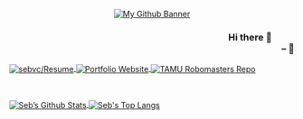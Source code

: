 <div align="center">
  <!-- <img width="200" src="https://github.com/sebvc/sebvc/assets/90735870/163b1a95-e5da-4bd9-bd43-da0837f7b3b0" alt="My Profile Picture"> -->

  [![My Github Banner](https://github.com/sebvc/sebvc/assets/90735870/8dd7757a-2ce0-404a-b4d3-19b361e32973)](http://tx.ag/sebvc)
</div>

<div align="end">

### Hi there 👋 &#10240;&#10240;&#10240; <br> &#10240;&#10240;&#10240;&#10240;&#10240;&#10240;&#10240;&#10240; &ndash; 🦀
</div>

<!-- ### Some Fun Stuff 🚀 -->
<!-- From: https://github.com/anuraghazra/github-readme-stats -->
<!-- [![Seb’s github stats](https://github-readme-stats.vercel.app/api?username=sebvc&show_icons=true&include_all_commits=true&rank_icon=github&hide=contribs&title_color=c50000&icon_color=c50000&text_color=6e6e6e&bg_color=00000000&border_color=810202)](https://github.com/sebvc)

[![Top Langs](https://github-readme-stats.vercel.app/api/top-langs/?username=sebvc&layout=compact&theme=onedark&title_color=c50000&text_color=6e6e6e&bg_color=00000000&border_color=810202&hide_progress=true&hide=PHP&langs_count=8)](https://github.com/sebvc)
 -->

<a href="https://github.com/sebvc/Resume">
  <img align="center" alt="sebvc/Resume" src="https://github-readme-stats.vercel.app/api/pin/?username=sebvc&repo=Resume&theme=shadow_red&text_color=6e6e6e&border_color=6e6e6e" />
</a>
<!-- &emsp;horizontal space -->
<a href="https://github.com/sebvc/people.tamu.edu">
  <img align="center" alt="Portfolio Website" src="https://github-readme-stats.vercel.app/api/pin/?username=sebvc&repo=people.tamu.edu&theme=shadow_red&text_color=6e6e6e&border_color=6e6e6e" />
</a>
<!-- &emsp;horizontal space -->
<a href="https://github.com/TAMU-Robomasters/aimbots-dev">
  <img align="center" alt="TAMU Robomasters Repo" src="https://github-readme-stats.vercel.app/api/pin/?username=TAMU-Robomasters&repo=aimbots-dev&show_owner=true&theme=shadow_red&text_color=6e6e6e&border_color=6e6e6e" />
</a>

<br><!-- new line space <br>-->


<a href="https://github.com/sebvc">
  <img alt="Seb’s Github Stats" align="center" src="https://github-readme-stats.vercel.app/api?username=sebvc&show_icons=true&include_all_commits=true&rank_icon=github&hide=contribs&theme=shadow_red&text_color=6e6e6e" />
</a>
<a href="https://github.com/sebvc">
  <img alt="Seb's Top Langs" align="center" src="https://github-readme-stats.vercel.app/api/top-langs/?username=sebvc&hide_progress=true&langs_count=10&theme=shadow_red&text_color=6e6e6e" />
</a>


<!--
**sebvc/sebvc** is a ✨ _special_ ✨ repository because its `README.md` (this file) appears on your GitHub profile.

Here are some ideas to get you started:

- 🔭 I’m currently working on ...
- 🌱 I’m currently learning ...
- 👯 I’m looking to collaborate on ...
- 🤔 I’m looking for help with ...
- 💬 Ask me about ...
- 📫 How to reach me: ...
- 😄 Pronouns: ...
- ⚡ Fun fact: ...
-->
